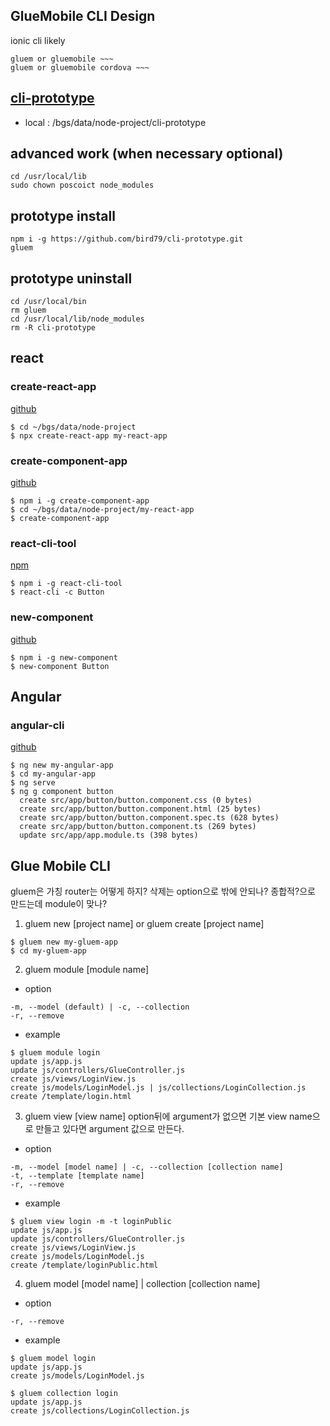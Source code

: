 ## GlueMobile CLI Design
ionic cli likely
```
gluem or gluemobile ~~~
gluem or gluemobile cordova ~~~
```
## [cli-prototype](https://github.com/bird79/cli-prototype.git)
- local : /bgs/data/node-project/cli-prototype
## advanced work (when necessary optional)
```
cd /usr/local/lib
sudo chown poscoict node_modules
```

## prototype install
```
npm i -g https://github.com/bird79/cli-prototype.git
gluem
```

## prototype uninstall
```
cd /usr/local/bin
rm gluem
cd /usr/local/lib/node_modules
rm -R cli-prototype
```

## react
### create-react-app
[github](https://github.com/facebookincubator/create-react-app)
```
$ cd ~/bgs/data/node-project
$ npx create-react-app my-react-app
```
### create-component-app
[github](https://github.com/CVarisco/create-component-app)
```
$ npm i -g create-component-app
$ cd ~/bgs/data/node-project/my-react-app
$ create-component-app
```

### react-cli-tool
[npm](https://www.npmjs.com/package/react-cli-tool)
```
$ npm i -g react-cli-tool
$ react-cli -c Button
```
### new-component
[github](https://github.com/joshwcomeau/new-component)
```
$ npm i -g new-component
$ new-component Button
```

## Angular
### angular-cli
[github](https://github.com/angular/angular-cli)
```
$ ng new my-angular-app
$ cd my-angular-app
$ ng serve
$ ng g component button
  create src/app/button/button.component.css (0 bytes)
  create src/app/button/button.component.html (25 bytes)
  create src/app/button/button.component.spec.ts (628 bytes)
  create src/app/button/button.component.ts (269 bytes)
  update src/app/app.module.ts (398 bytes)
```

## Glue Mobile CLI
gluem은 가칭
router는 어떻게 하지?
삭제는 option으로 밖에 안되나?
종합적?으로 만드는데 module이 맞나?
1. gluem new [project name] or gluem create [project name]
```
$ gluem new my-gluem-app
$ cd my-gluem-app
```
2. gluem module [module name]
- option
```
-m, --model (default) | -c, --collection
-r, --remove
```
- example
```
$ gluem module login
update js/app.js
update js/controllers/GlueController.js
create js/views/LoginView.js
create js/models/LoginModel.js | js/collections/LoginCollection.js
create /template/login.html
```

3. gluem view [view name]
option뒤에 argument가 없으면 기본 view name으로 만들고 있다면 argument 값으로 만든다.
- option
```
-m, --model [model name] | -c, --collection [collection name]
-t, --template [template name]
-r, --remove
```
- example
```
$ gluem view login -m -t loginPublic
update js/app.js
update js/controllers/GlueController.js
create js/views/LoginView.js
create js/models/LoginModel.js
create /template/loginPublic.html
```

4. gluem model [model name] | collection [collection name]
- option
```
-r, --remove
```
- example
```
$ gluem model login
update js/app.js
create js/models/LoginModel.js

$ gluem collection login
update js/app.js
create js/collections/LoginCollection.js
```